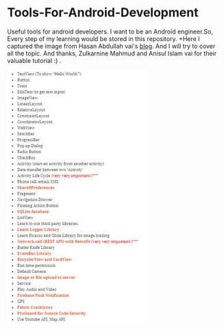 # Tools-For-Android-Development
 Useful tools for android developers.
 I want to be an Android engineer.So, Every step of my learning would be stored in this repository.
+Here I captured the image from Hasan Abdullah vai's <a href="https://hellohasan.com/2017/07/16/android-app-development-guideline/">blog</a>. And I will try to cover all the topic.
 And thanks, Zulkarnine Mahmud and Anisul Islam vai for their valuable tutorial :) .
 
 <img src="https://github.com/hatanvir/Tools-For-Android-Development/blob/master/Capture.JPG" alt="Image view">
